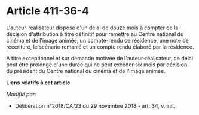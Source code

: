# Article 411-36-4

L'auteur-réalisateur dispose d'un délai de douze mois à compter de la décision d'attribution à titre définitif pour remettre
au Centre national du cinéma et de l'image animée, un compte-rendu de résidence, une note de réécriture, le scénario remanié
et un compte rendu élaboré par la résidence.

A titre exceptionnel et sur demande motivée de l'auteur-réalisateur, ce délai peut être prolongé d'une durée qui ne peut
excéder six mois par décision du président du Centre national du cinéma et de l'image animée.

**Liens relatifs à cet article**

_Modifié par_:

  - Délibération n°2018/CA/23 du 29 novembre 2018 - art. 34, v. init.
